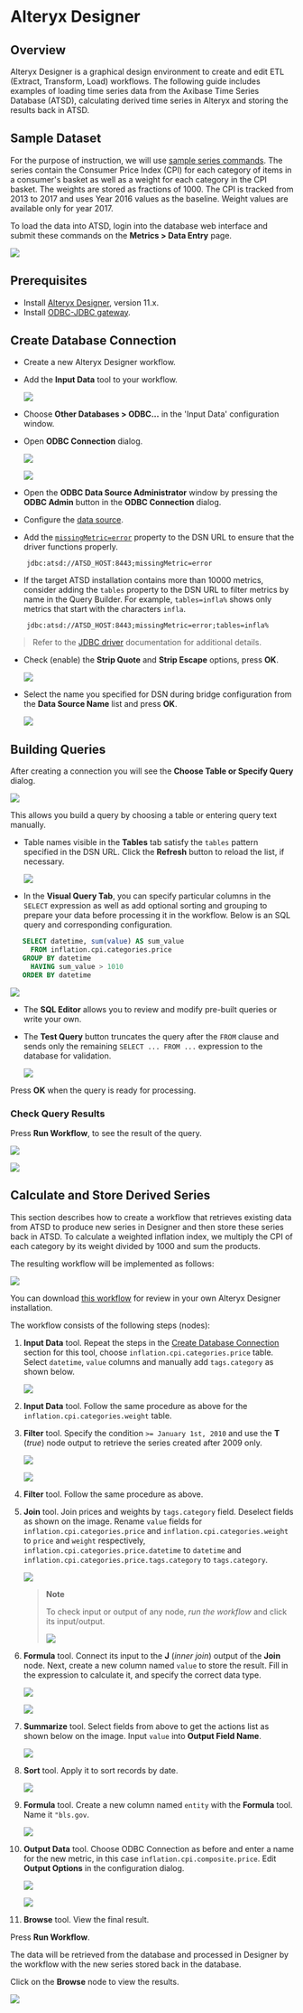 # Alteryx Designer


## Overview

Alteryx Designer is a graphical design environment to create and edit ETL
(Extract, Transform, Load) workflows. The following guide includes examples of
loading time series data from the Axibase Time Series Database (ATSD),
calculating derived time series in Alteryx and storing the results back in ATSD.

## Sample Dataset

For the purpose of instruction, we will use [sample series commands](resources/commands.txt).
The series contain the Consumer Price Index (CPI) for each category
of items in a consumer's basket as well as a weight for each category in the CPI
basket. The weights are stored as fractions of 1000. The CPI is tracked from 2013 to
2017 and uses Year 2016 values as the baseline. Weight values are available only for
year 2017.

To load the data into ATSD, login into the database web interface and submit
these commands on the **Metrics > Data Entry** page.

![](images/metrics_entry.png)

## Prerequisites

- Install [Alteryx Designer](https://www.alteryx.com/products/alteryx-designer), version 11.x.
- Install [ODBC-JDBC gateway](../odbc/README.md).

## Create Database Connection

- Create a new Alteryx Designer workflow.

- Add the **Input Data** tool to your workflow.

  ![](images/input_data.png)

- Choose **Other Databases > ODBC...** in the 'Input Data' configuration window.
- Open **ODBC Connection** dialog.

  ![](images/choose_odbc.png)

  ![](images/no_dsn.png)

- Open the **ODBC Data Source Administrator** window by pressing the **ODBC Admin** button in the **ODBC Connection** dialog.

- Configure the [data source](../odbc/README.md#configure-odbc-data-source).

- Add the [`missingMetric=error`](https://github.com/axibase/atsd-jdbc#jdbc-connection-properties-supported-by-driver) property to the DSN URL to ensure that the driver functions properly.

```text
    jdbc:atsd://ATSD_HOST:8443;missingMetric=error
```

- If the target ATSD installation contains more than 10000 metrics, consider adding the `tables` property to the DSN URL to filter metrics by name in the Query Builder. For example, `tables=infla%` shows only metrics that start with the characters `infla`.

```text
    jdbc:atsd://ATSD_HOST:8443;missingMetric=error;tables=infla%
```

> Refer to the [JDBC driver](https://github.com/axibase/atsd-jdbc#jdbc-connection-properties-supported-by-driver) documentation for additional details.

- Check (enable) the **Strip Quote** and **Strip Escape** options, press **OK**.

  ![](images/odbc_quotes.png)

- Select the name you specified for DSN during bridge configuration from the **Data
  Source Name** list and press **OK**.

  ![](images/dsn_list.png)

## Building Queries

After creating a connection you will see the **Choose Table or Specify Query** dialog.

![](images/choose_table.png)

This allows you build a query by choosing a table or entering query
text manually.

- Table names visible in the **Tables** tab satisfy the `tables` pattern
  specified in the DSN URL. Click the **Refresh** button to reload the list, if
  necessary.

  ![](images/metrics_list.png)

- In the **Visual Query Tab**, you can specify particular columns in the `SELECT` expression as well as add optional
  sorting and grouping to prepare your
  data before processing it in the workflow. Below is an SQL query and corresponding
  configuration.

```sql
   SELECT datetime, sum(value) AS sum_value
     FROM inflation.cpi.categories.price
   GROUP BY datetime
     HAVING sum_value > 1010
   ORDER BY datetime
```

  ![](images/visual_builder.png)

- The **SQL Editor** allows you to review and modify pre-built queries or write
  your own.

- The **Test Query** button truncates the query after the `FROM` clause and sends only the remaining
  `SELECT ... FROM ...` expression to the database for validation.

  ![](images/sql_editor.png)

Press **OK** when the query is ready for processing.

### Check Query Results

Press **Run Workflow**, to see the result of the query.

![](images/run_workflow.png)

![](images/results.png)

## Calculate and Store Derived Series

This section describes how to create a workflow that retrieves existing
data from ATSD to produce new series in Designer and then store these series back in ATSD.
To calculate a weighted inflation index, we multiply the CPI of each category by
its weight divided by 1000 and sum the products.

The resulting workflow will be implemented as follows:

![](images/workflow.png)

You can download [this workflow](resources/atsd-workflow.yxmd) for review in your own Alteryx Designer installation.

The workflow consists of the following steps (nodes):

1. **Input Data** tool.
   Repeat the steps in the [Create Database Connection](#create-database-connection) section for this tool, choose
   `inflation.cpi.categories.price` table. Select `datetime`,
   `value` columns and manually add `tags.category` as shown below.

   ![](images/select_columns.png)

2. **Input Data** tool. Follow the same procedure as above for the
   `inflation.cpi.categories.weight` table.

3. **Filter** tool. Specify the condition `>= January 1st, 2010`
   and use the **T** (_true_) node output to retrieve the series created after 2009 only.

   ![](images/filter_date.png)

   ![](images/true_output.png)

4. **Filter** tool. Follow the same procedure as above.

5. **Join** tool. Join prices and weights by `tags.category` field. Deselect
   fields as shown on the image. Rename `value` fields for
   `inflation.cpi.categories.price` and `inflation.cpi.categories.weight` to
   `price` and `weight` respectively, `inflation.cpi.categories.price.datetime` to `datetime` and `inflation.cpi.categories.price.tags.category` to `tags.category`.

   ![](images/inner.png)

   > **Note**
   >
   > To check input or output of any node, _run the workflow_ and click its
   > input/output.
   >
   > ![](images/join_output.png)

6. **Formula** tool. Connect its input to the **J** (_inner join_)
   output of the **Join** node. Next, create a new column named `value` to
   store the result. Fill in the expression to calculate it, and specify the
   correct data type.

   ![](images/add_column.png)

   ![](images/formula.png)

7. **Summarize** tool. Select fields from above to get the actions list as shown
   below on the image. Input `value` into  **Output Field Name**.

   ![](images/summarize.png)

8. **Sort** tool. Apply it to sort records by date.

   ![](images/sort.png)

9. **Formula** tool. Create a new column named `entity` with the **Formula** tool. Name it
   `"bls.gov`. 

   ![](images/entity.png)

10. **Output Data** tool. Choose ODBC Connection as before and enter a name for
    the new metric, in this case `inflation.cpi.composite.price`.
    Edit **Output Options** in the configuration dialog.

    ![](images/metric_name.png)

    ![](images/output.png)

11. **Browse** tool. View the final result.

Press **Run Workflow**.

The data will be retrieved from the database and processed in Designer by the workflow
with the new series stored back in the database.

Click on the **Browse** node to view the results.

   ![](images/calc_results.png)
